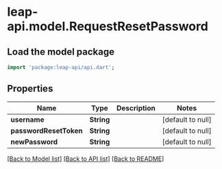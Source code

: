 # leap-api.model.RequestResetPassword

## Load the model package
```dart
import 'package:leap-api/api.dart';
```

## Properties
Name | Type | Description | Notes
------------ | ------------- | ------------- | -------------
**username** | **String** |  | [default to null]
**passwordResetToken** | **String** |  | [default to null]
**newPassword** | **String** |  | [default to null]

[[Back to Model list]](../README.md#documentation-for-models) [[Back to API list]](../README.md#documentation-for-api-endpoints) [[Back to README]](../README.md)


